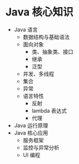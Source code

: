 # Java 核心知识

- Java 语言
  - 数据结构与基础语法
  - 面向对象
    - 类、抽象类、接口
    - 继承
    - 泛型
  - 并发、多线程
  - 集合
  - 异常
  - 语言特性
    - 反射
    - lambda 表达式
    - 代理
- Java 运行原理
- Java 核心应用
  - 服务框架
  - 监控与异常分析
  - UI 编程